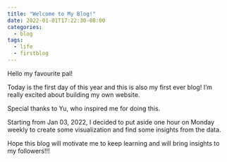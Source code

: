 ```yaml
---
title: "Welcome to My Blog!"
date: 2022-01-01T17:22:30-08:00
categories:
  - blog
tags:
  - life
  - firstblog
---
```


Hello my favourite pal!

Today is the first day of this year and this is also my first ever blog! I’m really excited about building my own website. 

Special thanks to Yu, who inspired me for doing this. 

Starting from Jan 03, 2022, I decided to put aside one hour on Monday weekly to create some visualization and find some insights from the data.

Hope this blog will motivate me to keep learning and will bring insights to my followers!!!

